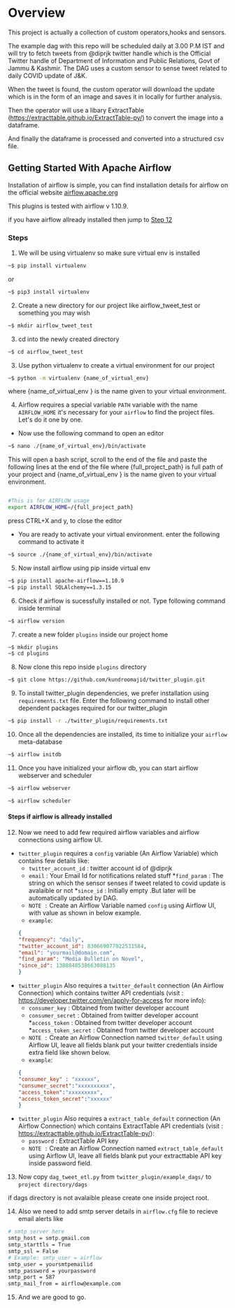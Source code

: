 # Overview

This project is actually a collection of custom operators,hooks and sensors.

The example dag with this repo will be scheduled daily at 3.00 P.M IST and will try to fetch tweets from @diprjk twitter handle which is the Official Twitter handle of Department of Information and Public Relations, Govt of Jammu & Kashmir. The DAG uses a custom sensor to sense tweet related to daily COVID update of J&K.

When the tweet is found, the custom operator will download the update which is in the form of an image and saves it in locally for further analysis.

Then the operator will use a libary ExtractTable (https://extracttable.github.io/ExtractTable-py/) to convert the image into a dataframe.

And finally the dataframe is processed and converted into a structured csv file.

## Getting Started With Apache Airflow

Installation of airflow is simple, you can find installation details for airflow on the official website [airflow.apache.org](https://airflow.apache.org/docs/stable/start.html)

This plugins is tested with airflow v 1.10.9.
 
 if you have airflow allready installed then jump to [Step 12](#steps-if-airflow-is-allready-installed)

### Steps

1. We will be using virtualenv so make sure virtual env is installed

```bash
~$ pip install virtualenv
```
or

```bash
~$ pip3 install virtualenv
```
2. Create a new directory for our project like airflow_tweet_test or something you may wish
```bash
~$ mkdir airflow_tweet_test
```

3. cd into the newly created directory
```bash
~$ cd airflow_tweet_test
```

3. Use python virtualenv to create a virtual environment for our project 

```bash
~$ python -m virtualenv {name_of_virtual_env}
```
   where {name_of_virtual_env } is the name given to your virtual environment.

4. Airflow requires a special variable ``PATH`` variable with the name ``AIRFLOW_HOME`` it's necessary for your ``airflow`` to find the project files. Let's do it one by one.
 * Now use the following command to open an editor

```bash
~$ nano ./{name_of_virtual_env}/bin/activate
```

This will open a bash script, scroll to the end of the file and paste the following lines at the end of the file
where {full_project_path} is full path of your project and {name_of_virtual_env } is the name given to your virtual environment.
 ```bash

#This is for AIRFLOW usage
export AIRFLOW_HOME=/{full_project_path}
```

press CTRL+X and y, to close the editor

* You are ready to activate your virtual environment. enter the following command to activate it

```bash
~$ source ./{name_of_virtual_env}/bin/activate
```

5. Now install airflow using pip inside virtual env
```bash
~$ pip install apache-airflow==1.10.9
~$ pip install SQLAlchemy==1.3.15
```
6. Check if airflow is sucessfully installed or not. Type following command inside terminal
 ```bash
~$ airflow version
```

7. create a new folder ``plugins`` inside our project home
 ```bash
~$ mkdir plugins
~$ cd plugins
```

8. Now clone this repo inside ``plugins`` directory 
 ```bash
~$ git clone https://github.com/kundroomajid/twitter_plugin.git
```
9. To install twitter_plugin dependencies, we prefer installation using ``requirements.txt`` file. Enter the following command to install  other dependent packages required for our twitter_plugin

```bash
~$ pip install -r ./twitter_plugin/requirements.txt
```
10. Once all the dependencies are installed, its time to initialize your ``airflow`` meta-database

```bash
~$ airflow initdb
```

11. Once you have initialized your airflow db, you can start airflow webserver and scheduler

```bash
~$ airflow webserver
```


```bash
~$ airflow scheduler
```

#### Steps if airflow is allready installed
12. Now we need to add few required airflow variables and airflow connections using airflow UI.
- ``twitter_plugin`` requires a ``config`` variable (An Airflow Variable) which contains few details like:
    * ``twitter_account_id`` : twitter account id of @diprjk
    * ``email`` : Your Email Id for notifications related stuff
    *``find_param`` : The string on which the sensor senses if tweet related to covid update is avalaible or not
    *``since_id`` : Initially empty .But later will be automatically updated by DAG.
    * ``NOTE :`` Create an Airflow Variable named ``config`` using Airflow UI, with value as shown in below example.
    * ``example``: 
    ```json 
    {
    "frequency": "daily", 
    "twitter_account_id": 830669077022531584, 
    "email": "yourmail@domain.com", 
    "find_param": "Media Bulletin on Novel", 
    "since_id": 1388848538663088135
    }
    
- ``twitter_plugin`` Also requires a ``twitter_default`` connection (An Airflow Connection) which contains twitter API credentials (visit : https://developer.twitter.com/en/apply-for-access for more info):
    * ``consumer_key`` : Obtained from twitter developer account
    * ``consumer_secret`` : Obtained from twitter developer account
    *``access_token`` : Obtained from twitter developer account
    *``access_token_secret`` : Obtained from twitter developer account
    * ``NOTE :`` Create an Airflow Connection named ``twitter_default`` using Airflow UI, leave all fields blank put your twitter credentials inside extra field like shown below.
    * ``example``: 
    ```json
  {
  "consumer_key" : "xxxxxx",
  "consumer_secret":"xxxxxxxxxx",
  "access_token":"xxxxxxxxx",
  "access_token_secret":"xxxxxx"
  }
 - ``twitter_plugin`` Also requires a ``extract_table_default`` connection (An Airflow Connection) which contains ExtractTable API credentials (visit : https://extracttable.github.io/ExtractTable-py/):
    * ``password`` : ExtractTable API key 
    * ``NOTE :`` Create an Airflow Connection named ``extract_table_default`` using Airflow UI, leave all fields blank put your extracttable API key inside password field.
    
 13. Now copy ``dag_tweet_etl.py`` from ``twitter_plugin/example_dags/`` to ``project directory/dags``

if dags directory is not avalaible please create one inside project root.

14. Also we need to add smtp server details in ``airflow.cfg`` file to recieve email alerts like
``` bash
# smtp server here
smtp_host = smtp.gmail.com
smtp_starttls = True
smtp_ssl = False
# Example: smtp_user = airflow
smtp_user = yoursmtpemailid
smtp_password = yourpassword
smtp_port = 587
smtp_mail_from = airflow@example.com
```
 
 15. And we are good to go.



